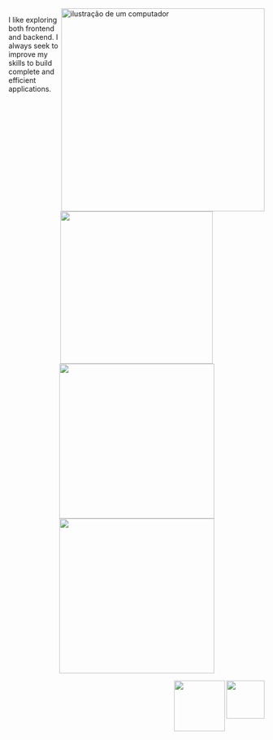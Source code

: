<img src="https://raw.githubusercontent.com/MicaelliMedeiros/micaellimedeiros/master/image/computer-illustration.png" alt="ilustração de um computador" min-width="400px" max-width="400px" width="400px" align="right">

<p align="left"> 
I like exploring both frontend and backend. I always seek to improve my skills to build complete and efficient applications.
</p>
<br>
<p align="center">
  <img width="300" src="https://skillicons.dev/icons?i=js,ts,react,nodejs,go,cs,dotnet,git&theme=dark"
  
</p>

  <img width="305" src="https://github-readme-stats.vercel.app/api?username=rajssq&theme=midnight-purple&show_icons=true">
  
  <img width="305" src= "https://github-readme-stats.vercel.app/api/top-langs/?username=rajssq&theme=midnight-purple&layout=compact">

[<img width="75" align="right"  src="https://img.shields.io/badge/LinkedIn-0077B5?style=for-the-badge&logo=linkedin&logoColor=white">](https://www.linkedin.com/in/raissanazar%C3%A9/)

<img width="100" align="right"  src="https://komarev.com/ghpvc/?username=rajssqe&color=006bed">

